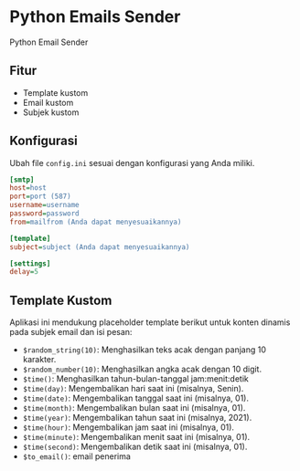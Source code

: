 # Python Emails Sender

Python Email Sender

## Fitur

- Template kustom
- Email kustom
- Subjek kustom

## Konfigurasi

Ubah file `config.ini` sesuai dengan konfigurasi yang Anda miliki.

```ini
[smtp]
host=host
port=port (587)
username=username
password=password
from=mailfrom (Anda dapat menyesuaikannya)

[template]
subject=subject (Anda dapat menyesuaikannya)

[settings]
delay=5
```

## Template Kustom

Aplikasi ini mendukung placeholder template berikut untuk konten dinamis pada subjek email dan isi pesan:

- `$random_string(10)`: Menghasilkan teks acak dengan panjang 10 karakter.
- `$random_number(10)`: Menghasilkan angka acak dengan 10 digit.
- `$time()`: Menghasilkan tahun-bulan-tanggal jam:menit:detik 
- `$time(day)`: Mengembalikan hari saat ini (misalnya, Senin).
- `$time(date)`: Mengembalikan tanggal saat ini (misalnya, 01).
- `$time(month)`: Mengembalikan bulan saat ini (misalnya, 01).
- `$time(year)`: Mengembalikan tahun saat ini (misalnya, 2021).
- `$time(hour)`: Mengembalikan jam saat ini (misalnya, 01).
- `$time(minute)`: Mengembalikan menit saat ini (misalnya, 01).
- `$time(second)`: Mengembalikan detik saat ini (misalnya, 01).
- `$to_email()`: email penerima
